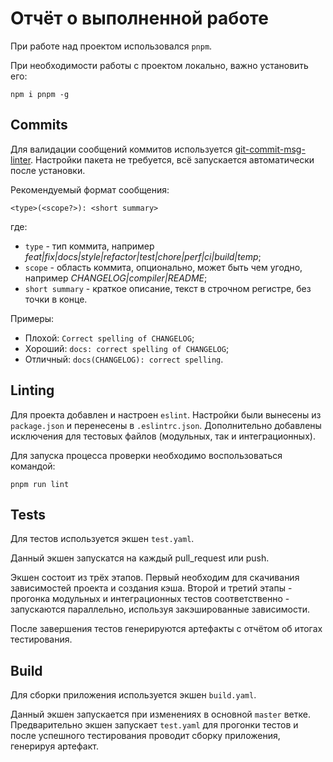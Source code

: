 # Отчёт о выполненной работе

При работе над проектом использовался `pnpm`.

При необходимости работы с проектом локально, важно установить его:

```
npm i pnpm -g
```

## Commits

Для валидации сообщений коммитов используется [git-commit-msg-linter](https://www.npmjs.com/package/git-commit-msg-linter). Настройки пакета не требуется, всё запускается автоматически после установки.

Рекомендуемый формат сообщения:

```
<type>(<scope?>): <short summary>
```

где:

- `type` - тип коммита, например *feat|fix|docs|style|refactor|test|chore|perf|ci|build|temp*;
- `scope` - область коммита, опционально, может быть чем угодно, например *CHANGELOG|compiler|README*;
- `short summary` - краткое описание, текст в строчном регистре, без точки в конце.

Примеры:

- Плохой: `Correct spelling of CHANGELOG`;
- Хороший: `docs: correct spelling of CHANGELOG`;
- Отличный: `docs(CHANGELOG): correct spelling`.

## Linting

Для проекта добавлен и настроен `eslint`. Настройки были вынесены из `package.json` и перенесены в `.eslintrc.json`. Дополнительно добавлены исключения для тестовых файлов (модульных, так и интеграционных).

Для запуска процесса проверки необходимо воспользоваться командой:

```
pnpm run lint
```

## Tests

Для тестов используется экшен `test.yaml`.

Данный экшен запускатся на каждый pull_request или push.

Экшен состоит из трёх этапов. Первый необходим для скачивания зависимостей проекта и создания кэша. Второй и третий этапы - прогонка модульных и интеграционных тестов соответственно - запускаются параллельно, используя закэшированные зависимости.

После завершения тестов генерируются артефакты с отчётом об итогах тестирования.

## Build

Для сборки приложения используется экшен `build.yaml`.

Данный экшен запускается при изменениях в основной `master` ветке. Предварительно экшен запускает `test.yaml` для прогонки тестов и после успешного тестирования проводит сборку приложения, генерируя артефакт.
